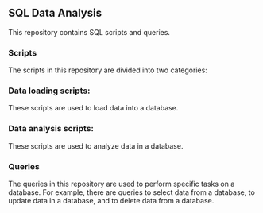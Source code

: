 ## SQL Data Analysis

This repository contains SQL scripts and queries.

### Scripts

The scripts in this repository are divided into two categories:

### Data loading scripts: 
These scripts are used to load data into a database.

### Data analysis scripts: 
These scripts are used to analyze data in a database.

### Queries
The queries in this repository are used to perform specific tasks on a database. For example, there are queries to select data from a database, to update data in a database, and to delete data from a database.
